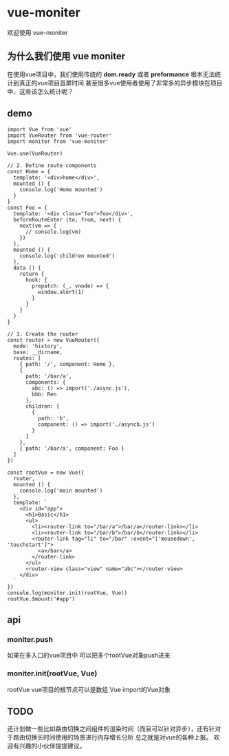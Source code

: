 # vue-moniter

欢迎使用 vue-moniter

## 为什么我们使用 vue moniter

在使用vue项目中，我们使用传统的 **dom.ready** 或者 **preformance** 根本无法统计到真正的vue项目首屏时间
甚至很多vue使用者使用了非常多的异步模块在项目中，这些该怎么统计呢？

## demo
```
import Vue from 'vue'
import VueRouter from 'vue-router'
import moniter from 'vue-moniter'

Vue.use(VueRouter)

// 2. Define route components
const Home = {
  template: '<div>home</div>',
  mounted () {
    console.log('Home mounted')
  }
}
const Foo = {
  template: '<div class="foo">foo</div>',
  beforeRouteEnter (to, from, next) {
    next(vm => {
      // console.log(vm)
    })
  },
  mounted () {
    console.log('children mounted')
  },
  data () {
    return {
      hook: {
        prepatch: (_, vnode) => {
          window.alert(1)
        }
      }
    }
  }
}

// 3. Create the router
const router = new VueRouter({
  mode: 'history',
  base: __dirname,
  routes: [
    { path: '/', component: Home },
    {
      path: '/bar/a',
      components: {
        abc: () => import('./async.js'),
        bbb: Ren
      },
      children: [
        {
          path: 'b',
          component: () => import('./asyncb.js')
        }
      ]
    },
    { path: '/bar/a', component: Foo }
  ]
})

const rootVue = new Vue({
  router,
  mounted () {
    console.log('main mounted')
  },
  template: `
    <div id="app">
      <h1>Basic</h1>
      <ul>
        <li><router-link to="/bar/a">/bar/a</router-link></li>
        <li><router-link to="/bar/b">/bar/b</router-link></li>        
        <router-link tag="li" to="/bar" :event="['mousedown', 'touchstart']">
          <a>/bar</a>
        </router-link>
      </ul>
      <router-view class="view" name="abc"></router-view>
    </div>
  `
})
console.log(moniter.init(rootVue, Vue))
rootVue.$mount('#app')
```

## api

### moniter.push

如果在多入口的vue项目中 可以把多个rootVue对象push进来

### moniter.init(rootVue, Vue)

rootVue vue项目的根节点可以是数组
Vue import的Vue对象

## TODO
还计划做一些比如路由切换之间组件的渲染时间（而且可以针对异步），还有针对于路由切换长时间使用的场景进行内存增长分析 总之就是对vue的各种上报。
欢迎有兴趣的小伙伴提提建议。
